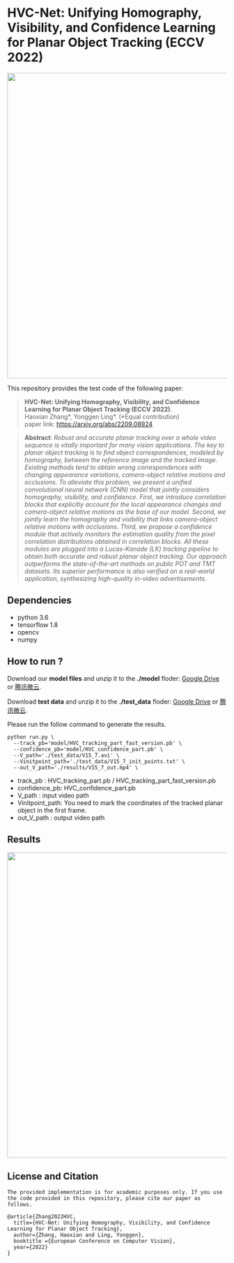 # HVC-Net: Unifying Homography, Visibility, and Confidence Learning for Planar Object Tracking (ECCV 2022)



<!-- <video src="videos/video_demo.mp4" controls="controls" width="700"></video> --> 

<img src="figures/video_demo.gif" width="700" />

<br>

This repository provides the test code of the following paper:

> **HVC-Net: Unifying Homography, Visibility, and Confidence Learning for Planar Object Tracking (ECCV 2022)**.\
> Haoxian Zhang*, Yonggen Ling*. (*Equal contribution) \
> paper link: https://arxiv.org/abs/2209.08924

> **Abstract**: *Robust and accurate planar tracking over a whole video sequence is vitally important for many vision applications. The key to planar object tracking is to find object correspondences, modeled by homography, between the reference image and the tracked image. Existing methods tend to obtain wrong correspondences with changing appearance variations, camera-object relative motions and occlusions. To alleviate this problem, we present a unified convolutional neural network (CNN) model that jointly considers homography, visibility, and confidence. First, we introduce correlation blocks that explicitly account for the local appearance changes and camera-object relative motions as the base of our model. Second, we jointly learn the homography and visibility that links camera-object relative motions with occlusions. Third, we propose a confidence module that actively monitors the estimation quality from the pixel correlation distributions obtained in correlation blocks. All these modules are plugged into a Lucas-Kanade (LK) tracking pipeline to obtain both accurate and robust planar object tracking. Our approach outperforms the state-of-the-art methods on public POT and TMT datasets. Its superior performance is also verified on a real-world application, synthesizing high-quality in-video advertisements.*



## Dependencies

- python 3.6
- tensorflow 1.8 
- opencv
- numpy


## How to run ?

Download our **model files** and unzip it to the **./model** floder: [Google Drive](https://drive.google.com/file/d/1ZgW5KDKZOfbyH0p8yT3HzLL0SXW237Xl/view?usp=sharing) or  [腾讯微云](https://share.weiyun.com/xCM0jF2D).

Download **test data** and unzip it to the **./test_data** floder: [Google Drive](https://drive.google.com/file/d/1ipB-hXEllSowV-6jANVr1KC_ImcKfR-W/view?usp=sharing) or  [腾讯微云](https://share.weiyun.com/xCM0jF2D).

Please run the follow command to generate the results.

```
python run.py \
  --track_pb='model/HVC_tracking_part_fast_version.pb' \
  --confidence_pb='model/HVC_confidence_part.pb' \
  --V_path='./test_data/V15_7.avi' \
  --Vinitpoint_path='./test_data/V15_7_init_points.txt' \
  --out_V_path='./results/V15_7_out.mp4' \
```
- track_pb :  HVC_tracking_part.pb / HVC_tracking_part_fast_version.pb 
- confidence_pb: HVC_confidence_part.pb 
- V_path : input video path
- Vinitpoint_path: You need to mark the coordinates of the tracked planar object in the first frame.
- out_V_path : output video path


## Results

<!-- <video src="results/V15_1_out.mp4" controls="controls" width="700"></video> --> 
<!-- <video src="results/V15_7_out.mp4" controls="controls" width="700"></video> --> 
<!-- <<img src="figures/V15_1_out.gif" width="700" /> --> 

<img src="figures/V15_7_out.gif" width="700" />

## License and Citation

```
The provided implementation is for academic purposes only. If you use the code provided in this repository, please cite our paper as follows.

@article{Zhang2022HVC,
  title={HVC-Net: Unifying Homography, Visibility, and Confidence Learning for Planar Object Tracking},
  author={Zhang, Haoxian and Ling, Yonggen},
  booktitle ={European Conference on Computer Vision},
  year={2022}
}
```



